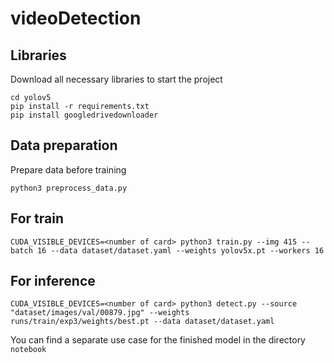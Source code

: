# videoDetection

## Libraries
Download all necessary libraries to start the project
```
cd yolov5
pip install -r requirements.txt
pip install googledrivedownloader
```
## Data preparation
Prepare data before training
```
python3 preprocess_data.py
```
## For train
```
CUDA_VISIBLE_DEVICES=<number of card> python3 train.py --img 415 --batch 16 --data dataset/dataset.yaml --weights yolov5x.pt --workers 16
```
## For inference
```
CUDA_VISIBLE_DEVICES=<number of card> python3 detect.py --source "dataset/images/val/00879.jpg" --weights runs/train/exp3/weights/best.pt --data dataset/dataset.yaml
```

You can find a separate use case for the finished model in the directory `notebook`
